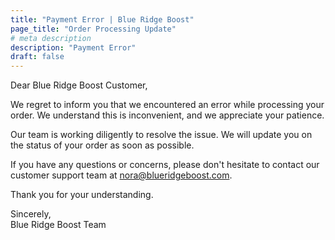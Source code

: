 ```yaml
---
title: "Payment Error | Blue Ridge Boost"
page_title: "Order Processing Update"
# meta description
description: "Payment Error"
draft: false
---
```


<p>Dear Blue Ridge Boost Customer,</p>
<p>We regret to inform you that we encountered an error while processing your order. We understand this is inconvenient, and we appreciate your patience.</p>
<p>Our team is working diligently to resolve the issue. We will update you on the status of your order as soon as possible.</p>
<p>If you have any questions or concerns, please don't hesitate to contact our customer support team at <a href="mailto:nora@blueridgeboost.com">nora@blueridgeboost.com</a>.</p>
<p>Thank you for your understanding.</p>
<p class="signature">Sincerely,<br>Blue Ridge Boost Team</p>
